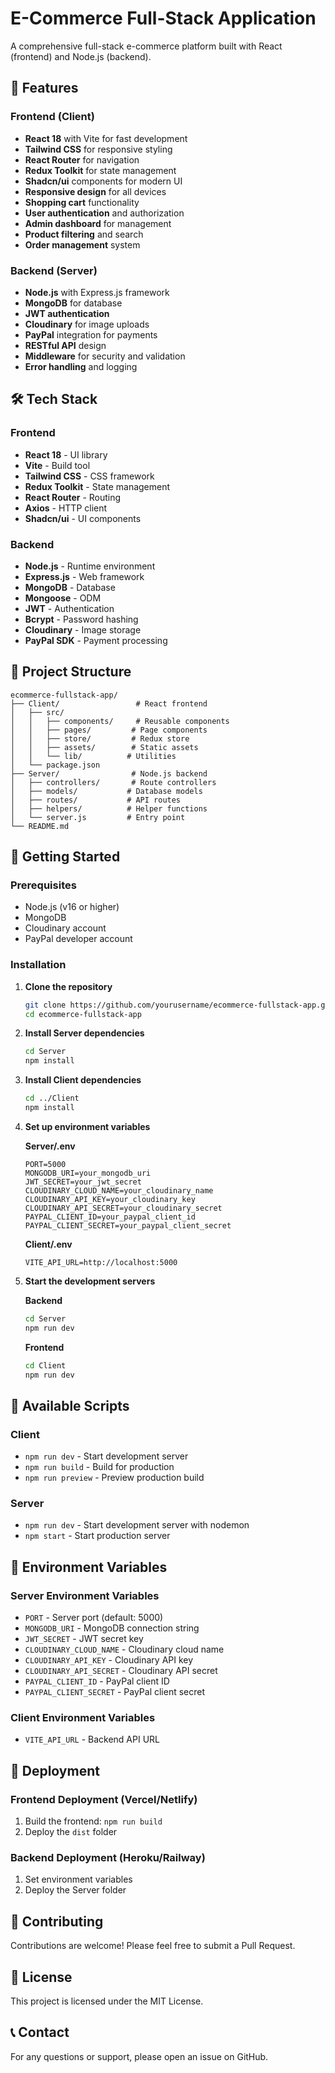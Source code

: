 # E-Commerce Full-Stack Application

A comprehensive full-stack e-commerce platform built with React (frontend) and Node.js (backend).

## 🚀 Features

### Frontend (Client)
- **React 18** with Vite for fast development
- **Tailwind CSS** for responsive styling
- **React Router** for navigation
- **Redux Toolkit** for state management
- **Shadcn/ui** components for modern UI
- **Responsive design** for all devices
- **Shopping cart** functionality
- **User authentication** and authorization
- **Admin dashboard** for management
- **Product filtering** and search
- **Order management** system

### Backend (Server)
- **Node.js** with Express.js framework
- **MongoDB** for database
- **JWT authentication**
- **Cloudinary** for image uploads
- **PayPal** integration for payments
- **RESTful API** design
- **Middleware** for security and validation
- **Error handling** and logging

## 🛠️ Tech Stack

### Frontend
- **React 18** - UI library
- **Vite** - Build tool
- **Tailwind CSS** - CSS framework
- **Redux Toolkit** - State management
- **React Router** - Routing
- **Axios** - HTTP client
- **Shadcn/ui** - UI components

### Backend
- **Node.js** - Runtime environment
- **Express.js** - Web framework
- **MongoDB** - Database
- **Mongoose** - ODM
- **JWT** - Authentication
- **Bcrypt** - Password hashing
- **Cloudinary** - Image storage
- **PayPal SDK** - Payment processing

## 📁 Project Structure

```
ecommerce-fullstack-app/
├── Client/                 # React frontend
│   ├── src/
│   │   ├── components/     # Reusable components
│   │   ├── pages/         # Page components
│   │   ├── store/         # Redux store
│   │   ├── assets/        # Static assets
│   │   └── lib/          # Utilities
│   └── package.json
├── Server/                # Node.js backend
│   ├── controllers/       # Route controllers
│   ├── models/           # Database models
│   ├── routes/           # API routes
│   ├── helpers/          # Helper functions
│   └── server.js         # Entry point
└── README.md
```

## 🚦 Getting Started

### Prerequisites
- Node.js (v16 or higher)
- MongoDB
- Cloudinary account
- PayPal developer account

### Installation

1. **Clone the repository**
   ```bash
   git clone https://github.com/yourusername/ecommerce-fullstack-app.git
   cd ecommerce-fullstack-app
   ```

2. **Install Server dependencies**
   ```bash
   cd Server
   npm install
   ```

3. **Install Client dependencies**
   ```bash
   cd ../Client
   npm install
   ```

4. **Set up environment variables**

   **Server/.env**
   ```
   PORT=5000
   MONGODB_URI=your_mongodb_uri
   JWT_SECRET=your_jwt_secret
   CLOUDINARY_CLOUD_NAME=your_cloudinary_name
   CLOUDINARY_API_KEY=your_cloudinary_key
   CLOUDINARY_API_SECRET=your_cloudinary_secret
   PAYPAL_CLIENT_ID=your_paypal_client_id
   PAYPAL_CLIENT_SECRET=your_paypal_client_secret
   ```

   **Client/.env**
   ```
   VITE_API_URL=http://localhost:5000
   ```

5. **Start the development servers**

   **Backend**
   ```bash
   cd Server
   npm run dev
   ```

   **Frontend**
   ```bash
   cd Client
   npm run dev
   ```

## 🎯 Available Scripts

### Client
- `npm run dev` - Start development server
- `npm run build` - Build for production
- `npm run preview` - Preview production build

### Server
- `npm run dev` - Start development server with nodemon
- `npm start` - Start production server

## 🔐 Environment Variables

### Server Environment Variables
- `PORT` - Server port (default: 5000)
- `MONGODB_URI` - MongoDB connection string
- `JWT_SECRET` - JWT secret key
- `CLOUDINARY_CLOUD_NAME` - Cloudinary cloud name
- `CLOUDINARY_API_KEY` - Cloudinary API key
- `CLOUDINARY_API_SECRET` - Cloudinary API secret
- `PAYPAL_CLIENT_ID` - PayPal client ID
- `PAYPAL_CLIENT_SECRET` - PayPal client secret

### Client Environment Variables
- `VITE_API_URL` - Backend API URL

## 🚀 Deployment

### Frontend Deployment (Vercel/Netlify)
1. Build the frontend: `npm run build`
2. Deploy the `dist` folder

### Backend Deployment (Heroku/Railway)
1. Set environment variables
2. Deploy the Server folder

## 🤝 Contributing
Contributions are welcome! Please feel free to submit a Pull Request.

## 📄 License
This project is licensed under the MIT License.

## 📞 Contact
For any questions or support, please open an issue on GitHub.
